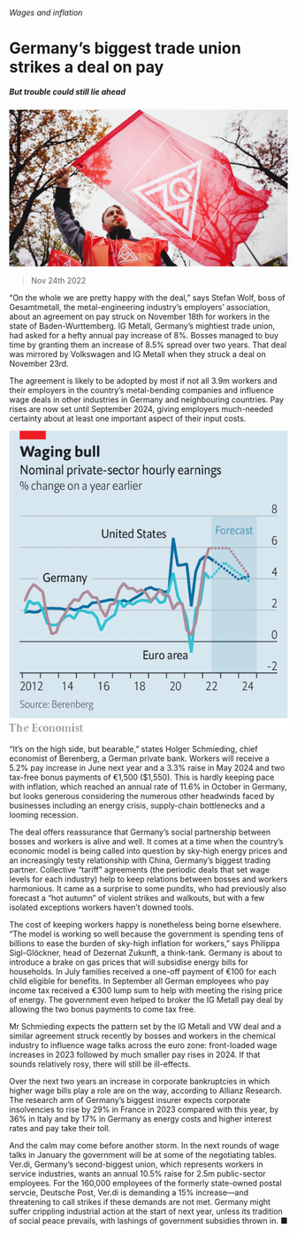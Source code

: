 ###### Wages and inflation

# Germany’s biggest trade union strikes a deal on pay 

##### But trouble could still lie ahead 

![image](images/20221126_WBP003.jpg) 

> Nov 24th 2022 

“On the whole we are pretty happy with the deal,” says Stefan Wolf, boss of Gesamtmetall, the metal-engineering industry’s employers’ association, about an agreement on pay struck on November 18th for workers in the state of Baden-Wurttemberg. IG Metall, Germany’s mightiest trade union, had asked for a hefty annual pay increase of 8%. Bosses managed to buy time by granting them an increase of 8.5% spread over two years. That deal was mirrored by Volkswagen and IG Metall when they struck a deal on November 23rd.

The agreement is likely to be adopted by most if not all 3.9m workers and their employers in the country’s metal-bending companies and influence wage deals in other industries in Germany and neighbouring countries. Pay rises are now set until September 2024, giving employers much-needed certainty about at least one important aspect of their input costs.

![image](images/20221126_WBC845.png) 


 “It’s on the high side, but bearable,” states Holger Schmieding, chief economist of Berenberg, a German private bank. Workers will receive a 5.2% pay increase in June next year and a 3.3% raise in May 2024 and two tax-free bonus payments of €1,500 ($1,550). This is hardly keeping pace with inflation, which reached an annual rate of 11.6% in October in Germany, but looks generous considering the numerous other headwinds faced by businesses including an energy crisis, supply-chain bottlenecks and a looming recession. 

The deal offers reassurance that Germany’s social partnership between bosses and workers is alive and well. It comes at a time when the country’s economic model is being called into question by sky-high energy prices and an increasingly testy relationship with China, Germany’s biggest trading partner. Collective “tariff” agreements (the periodic deals that set wage levels for each industry) help to keep relations between bosses and workers harmonious. It came as a surprise to some pundits, who had previously also forecast a “hot autumn” of violent strikes and walkouts, but with a few isolated exceptions workers haven’t downed tools.

The cost of keeping workers happy is nonetheless being borne elsewhere. “The model is working so well because the government is spending tens of billions to ease the burden of sky-high inflation for workers,” says Philippa Sigl-Glöckner, head of Dezernat Zukunft, a think-tank. Germany is about to introduce a brake on gas prices that will subsidise energy bills for households. In July families received a one-off payment of €100 for each child eligible for benefits. In September all German employees who pay income tax received a €300 lump sum to help with meeting the rising price of energy. The government even helped to broker the IG Metall pay deal by allowing the two bonus payments to come tax free.

Mr Schmieding expects the pattern set by the IG Metall and VW deal and a similar agreement struck recently by bosses and workers in the chemical industry to influence wage talks across the euro zone: front-loaded wage increases in 2023 followed by much smaller pay rises in 2024. If that sounds relatively rosy, there will still be ill-effects.

Over the next two years an increase in corporate bankruptcies in which higher wage bills play a role are on the way, according to Allianz Research. The research arm of Germany’s biggest insurer expects corporate insolvencies to rise by 29% in France in 2023 compared with this year, by 36% in Italy and by 17% in Germany as energy costs and higher interest rates and pay take their toll.

And the calm may come before another storm. In the next rounds of wage talks in January the government will be at some of the negotiating tables. Ver.di, Germany’s second-biggest union, which represents workers in service industries, wants an annual 10.5% raise for 2.5m public-sector employees. For the 160,000 employees of the formerly state-owned postal servcie, Deutsche Post, Ver.di is demanding a 15% increase—and threatening to call strikes if these demands are not met. Germany might suffer crippling industrial action at the start of next year, unless its tradition of social peace prevails, with lashings of government subsidies thrown in. ■


